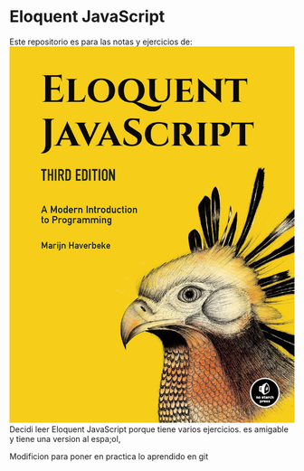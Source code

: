 # Eloquent JavaScript

Este repositorio es para las notas y ejercicios de:
![Portada de libro](./img/91asIC1fRwL.jpg)
Decidi leer Eloquent JavaScript porque tiene varios ejercicios. es amigable y tiene una version al espa;ol,

Modificion para poner en practica lo aprendido en git